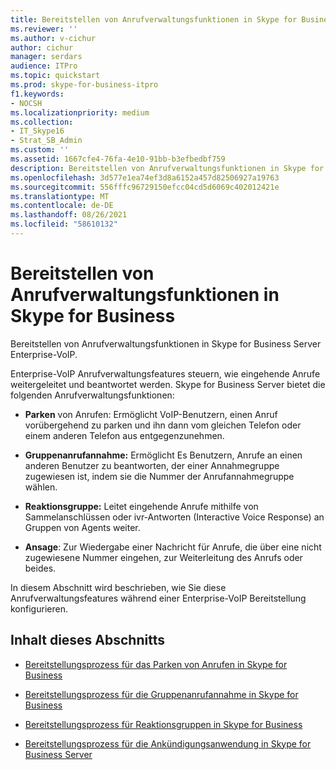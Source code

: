```yaml
---
title: Bereitstellen von Anrufverwaltungsfunktionen in Skype for Business
ms.reviewer: ''
ms.author: v-cichur
author: cichur
manager: serdars
audience: ITPro
ms.topic: quickstart
ms.prod: skype-for-business-itpro
f1.keywords:
- NOCSH
ms.localizationpriority: medium
ms.collection:
- IT_Skype16
- Strat_SB_Admin
ms.custom: ''
ms.assetid: 1667cfe4-76fa-4e10-91bb-b3efbedbf759
description: Bereitstellen von Anrufverwaltungsfunktionen in Skype for Business Server Enterprise-VoIP.
ms.openlocfilehash: 3d577e1ea74ef3d8a6152a457d82506927a19763
ms.sourcegitcommit: 556fffc96729150efcc04cd5d6069c402012421e
ms.translationtype: MT
ms.contentlocale: de-DE
ms.lasthandoff: 08/26/2021
ms.locfileid: "58610132"
---
```

# <a name="deploy-call-management-features-in-skype-for-business"></a>Bereitstellen von Anrufverwaltungsfunktionen in Skype for Business
 
Bereitstellen von Anrufverwaltungsfunktionen in Skype for Business Server Enterprise-VoIP.
  
Enterprise-VoIP Anrufverwaltungsfeatures steuern, wie eingehende Anrufe weitergeleitet und beantwortet werden. Skype for Business Server bietet die folgenden Anrufverwaltungsfunktionen: 
  
- **Parken** von Anrufen: Ermöglicht VoIP-Benutzern, einen Anruf vorübergehend zu parken und ihn dann vom gleichen Telefon oder einem anderen Telefon aus entgegenzunehmen.
    
- **Gruppenanrufannahme:** Ermöglicht Es Benutzern, Anrufe an einen anderen Benutzer zu beantworten, der einer Annahmegruppe zugewiesen ist, indem sie die Nummer der Anrufannahmegruppe wählen.
    
- **Reaktionsgruppe:** Leitet eingehende Anrufe mithilfe von Sammelanschlüssen oder ivr-Antworten (Interactive Voice Response) an Gruppen von Agents weiter.
    
- **Ansage**: Zur Wiedergabe einer Nachricht für Anrufe, die über eine nicht zugewiesene Nummer eingehen, zur Weiterleitung des Anrufs oder beides.
    
In diesem Abschnitt wird beschrieben, wie Sie diese Anrufverwaltungsfeatures während einer Enterprise-VoIP Bereitstellung konfigurieren.
  
## <a name="in-this-section"></a>Inhalt dieses Abschnitts

- [Bereitstellungsprozess für das Parken von Anrufen in Skype for Business](deployment-process-for-call-park.md)
    
- [Bereitstellungsprozess für die Gruppenanrufannahme in Skype for Business](deployment-process-for-group-call-pickup.md)
    
- [Bereitstellungsprozess für Reaktionsgruppen in Skype for Business](deployment-process-for-response-group.md)
    
- [Bereitstellungsprozess für die Ankündigungsanwendung in Skype for Business Server](deployment-process-for-the-announcement-application.md)
    

